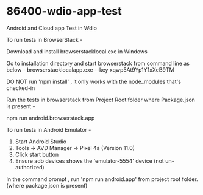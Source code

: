 # 86400-wdio-app-test
Android and Cloud app Test in Wdio

To run tests in BrowserStack - 

Download and install browserstacklocal.exe in Windows

Go to installation directory and start browserstack from command line as below -
browserstacklocalapp.exe --key xqwp5At9Yp1Y1xXeB9TM

DO NOT run 'npm install' , it only works with the node_modules that's checked-in

Run the tests in browserstack from Project Root folder where Package.json is present -

npm run android.browserstack.app

To run tests in Android Emulator -
1. Start Android Studio 
2. Tools -> AVD Manager -> Pixel 4a (Version 11.0)
3. Click start button
4. Ensure adb devices shows the 'emulator-5554' device (not un-authorized)

In the command prompt , run 'npm run android.app' from project root folder. (where package.json is present)
